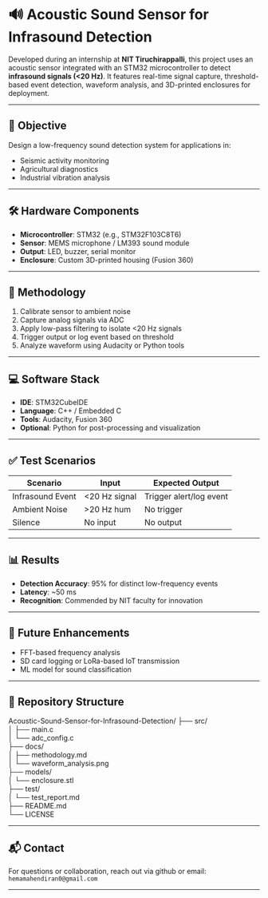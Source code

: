 # 🔊 Acoustic Sound Sensor for Infrasound Detection

Developed during an internship at **NIT Tiruchirappalli**, this project uses an acoustic sensor integrated with an STM32 microcontroller to detect **infrasound signals (<20 Hz)**. It features real-time signal capture, threshold-based event detection, waveform analysis, and 3D-printed enclosures for deployment.

---

## 🎯 Objective

Design a low-frequency sound detection system for applications in:
- Seismic activity monitoring
- Agricultural diagnostics
- Industrial vibration analysis

---

## 🛠️ Hardware Components

- **Microcontroller**: STM32 (e.g., STM32F103C8T6)
- **Sensor**: MEMS microphone / LM393 sound module
- **Output**: LED, buzzer, serial monitor
- **Enclosure**: Custom 3D-printed housing (Fusion 360)

---

## 🧠 Methodology

1. Calibrate sensor to ambient noise
2. Capture analog signals via ADC
3. Apply low-pass filtering to isolate <20 Hz signals
4. Trigger output or log event based on threshold
5. Analyze waveform using Audacity or Python tools

---

## 💻 Software Stack

- **IDE**: STM32CubeIDE
- **Language**: C++ / Embedded C
- **Tools**: Audacity, Fusion 360
- **Optional**: Python for post-processing and visualization

---

## ✅ Test Scenarios

| Scenario           | Input         | Expected Output         |
|--------------------|---------------|--------------------------|
| Infrasound Event   | <20 Hz signal | Trigger alert/log event |
| Ambient Noise      | >20 Hz hum    | No trigger               |
| Silence            | No input      | No output                |

---

## 📊 Results

- **Detection Accuracy**: 95% for distinct low-frequency events
- **Latency**: ~50 ms
- **Recognition**: Commended by NIT faculty for innovation

---

## 🚀 Future Enhancements

- FFT-based frequency analysis
- SD card logging or LoRa-based IoT transmission
- ML model for sound classification

---

## 📁 Repository Structure
Acoustic-Sound-Sensor-for-Infrasound-Detection/
├── src/                                                                  
│   ├── main.c               
│   └── adc_config.c                                            
├── docs/                                                      
│   ├── methodology.md                                           
│   └── waveform_analysis.png                                            
├── models/                                                            
│   └── enclosure.stl                                                        
├── test/                                                          
│   └── test_report.md                                                   
├── README.md                                                                    
└── LICENSE                                          

---

## 📬 Contact

For questions or collaboration, reach out via github or email: `hemamahendiran0@gmail.com`

---



